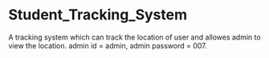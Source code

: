 # Student_Tracking_System

A tracking system which can track the location of user and allowes admin to view the location. admin id = admin, admin password = 007.
